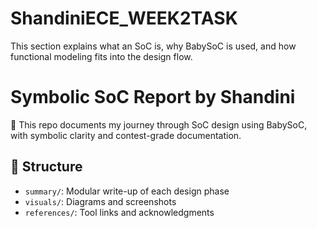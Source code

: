 # ShandiniECE_WEEK2TASK
This section explains what an SoC is, why BabySoC is used, and how functional modeling fits into the design flow.
# Symbolic SoC Report by Shandini

📌 This repo documents my journey through SoC design using BabySoC, with symbolic clarity and contest-grade documentation.

## 📂 Structure
- `summary/`: Modular write-up of each design phase
- `visuals/`: Diagrams and screenshots
- `references/`: Tool links and acknowledgments

